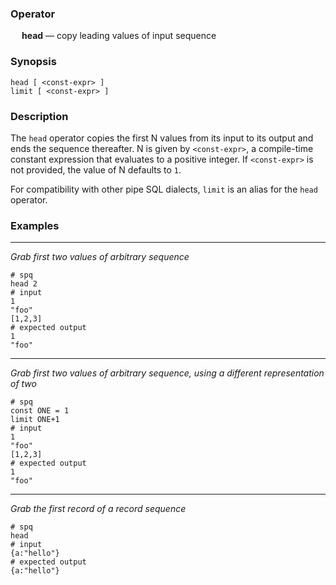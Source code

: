 ### Operator

&emsp; **head** &mdash; copy leading values of input sequence

### Synopsis

```
head [ <const-expr> ]
limit [ <const-expr> ]
```
### Description

The `head` operator copies the first N values from its input to its output and ends
the sequence thereafter. N is given by `<const-expr>`, a compile-time
constant expression that evaluates to a positive integer. If `<const-expr>`
is not provided, the value of N defaults to `1`.

For compatibility with other pipe SQL dialects,
`limit` is an alias for the `head` operator.


### Examples

---

_Grab first two values of arbitrary sequence_
```mdtest-spq
# spq
head 2
# input
1
"foo"
[1,2,3]
# expected output
1
"foo"
```

---

_Grab first two values of arbitrary sequence, using a different representation of two_
```mdtest-spq
# spq
const ONE = 1
limit ONE+1
# input
1
"foo"
[1,2,3]
# expected output
1
"foo"
```

---

_Grab the first record of a record sequence_
```mdtest-spq
# spq
head
# input
{a:"hello"}
# expected output
{a:"hello"}
```
